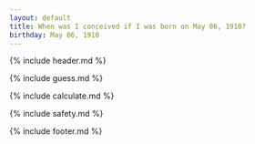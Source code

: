 ```yaml
---
layout: default
title: When was I conceived if I was born on May 06, 1910?
birthday: May 06, 1910
---
```


{% include header.md %}

{% include guess.md %}

{% include calculate.md %}

{% include safety.md %}

{% include footer.md %}



